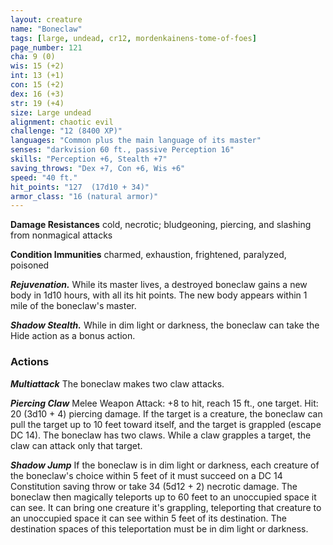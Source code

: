 ```yaml
---
layout: creature
name: "Boneclaw"
tags: [large, undead, cr12, mordenkainens-tome-of-foes]
page_number: 121
cha: 9 (0)
wis: 15 (+2)
int: 13 (+1)
con: 15 (+2)
dex: 16 (+3)
str: 19 (+4)
size: Large undead
alignment: chaotic evil
challenge: "12 (8400 XP)"
languages: "Common plus the main language of its master"
senses: "darkvision 60 ft., passive Perception 16"
skills: "Perception +6, Stealth +7"
saving_throws: "Dex +7, Con +6, Wis +6"
speed: "40 ft."
hit_points: "127  (17d10 + 34)"
armor_class: "16 (natural armor)"
---
```


**Damage Resistances** cold, necrotic; bludgeoning, piercing, and slashing from nonmagical attacks

**Condition Immunities** charmed, exhaustion, frightened, paralyzed, poisoned

***Rejuvenation.*** While its master lives, a destroyed boneclaw gains a new body in 1d10 hours, with all its hit points. The new body appears within 1 mile of the boneclaw's master.

***Shadow Stealth.*** While in dim light or darkness, the boneclaw can take the Hide action as a bonus action.

### Actions

***Multiattack*** The boneclaw makes two claw attacks.

***Piercing Claw*** Melee Weapon Attack: +8 to hit, reach 15 ft., one target. Hit: 20 (3d10 + 4) piercing damage. If the target is a creature, the boneclaw can pull the target up to 10 feet toward itself, and the target is grappled (escape DC 14). The boneclaw has two claws. While a claw grapples a target, the claw can attack only that target.

***Shadow Jump*** If the boneclaw is in dim light or darkness, each creature of the boneclaw's choice within 5 feet of it must succeed on a DC 14 Constitution saving throw or take 34 (5d12 + 2) necrotic damage.
The boneclaw then magically teleports up to 60 feet to an unoccupied space it can see. It can bring one creature it's grappling, teleporting that creature to an unoccupied space it can see within 5 feet of its destination. The destination spaces of this teleportation must be in dim light or darkness.